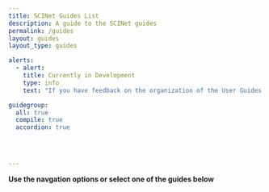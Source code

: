```yaml
---
title: SCINet Guides List
description: A guide to the SCINet guides
permalink: /guides
layout: guides
layout_type: guides

alerts:
  - alert:
    title: Currently in Development
    type: info
    text: "If you have feedback on the organization of the User Guides sections, or notice broken links or missing images, please email us at <a href='mailto:moe.richert@usda.gov'>moe.richert@usda.gov.</a>"

guidegroup:
  all: true
  compile: true
  accordion: true
  



---
```


**Use the navgation options or select one of the guides below**
